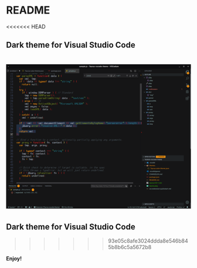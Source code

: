 # README
<<<<<<< HEAD

## Dark theme for Visual Studio Code

![Screenshot](https://raw.githubusercontent.com/Xyr0s1gn/Taurus-vscode-theme/master/screenshot.png "Screenshot")
=======
## Dark theme for Visual Studio Code
>>>>>>> 93e05c8afe3024ddda8e546b845b8b6c5a5672b8

**Enjoy!**
